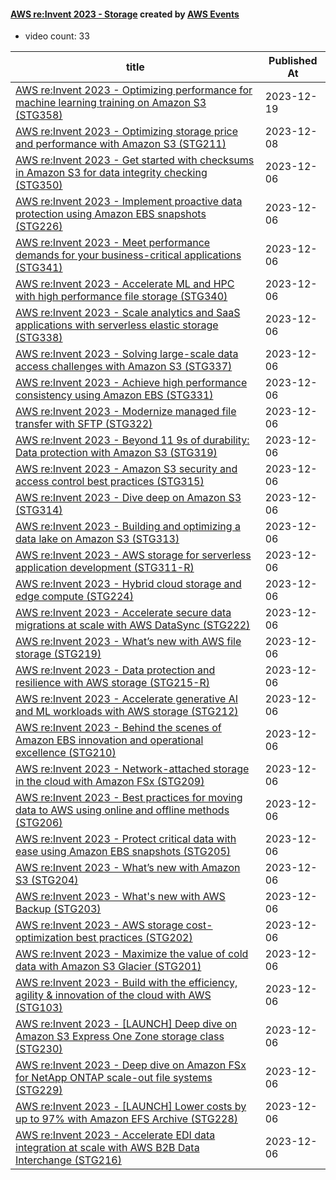 

#### [AWS re:Invent 2023 - Storage](https://www.youtube.com/playlist?list=PL2yQDdvlhXf83bp752n992F52HWaR_js3) created by [AWS Events](https://www.youtube.com/channel/UCdoadna9HFHsxXWhafhNvKw)

* video count: 33 

| title                                                                                                                                               | Published At |
| --------------------------------------------------------------------------------------------------------------------------------------------------- | ------------ |
| [AWS re:Invent 2023 - Optimizing performance for machine learning training on Amazon S3 (STG358)](https://www.youtube.com/watch?v=PbvlHdBitLs)      | 2023-12-19   |
| [AWS re:Invent 2023 - Optimizing storage price and performance with Amazon S3 (STG211)](https://www.youtube.com/watch?v=RxgYNrXPOLw)                | 2023-12-08   |
| [AWS re:Invent 2023 - Get started with checksums in Amazon S3 for data integrity checking (STG350)](https://www.youtube.com/watch?v=NNx9eZcbLnU)    | 2023-12-06   |
| [AWS re:Invent 2023 - Implement proactive data protection using Amazon EBS snapshots (STG226)](https://www.youtube.com/watch?v=d7C6XsUnmHc)         | 2023-12-06   |
| [AWS re:Invent 2023 - Meet performance demands for your business-critical applications (STG341)](https://www.youtube.com/watch?v=QDuM9hGx72U)       | 2023-12-06   |
| [AWS re:Invent 2023 - Accelerate ML and HPC with high performance file storage (STG340)](https://www.youtube.com/watch?v=HobhSjs3zbw)               | 2023-12-06   |
| [AWS re:Invent 2023 - Scale analytics and SaaS applications with serverless elastic storage (STG338)](https://www.youtube.com/watch?v=mUl9bdzOeX0)  | 2023-12-06   |
| [AWS re:Invent 2023 - Solving large-scale data access challenges with Amazon S3 (STG337)](https://www.youtube.com/watch?v=Ts-ZMBzGeh0)              | 2023-12-06   |
| [AWS re:Invent 2023 - Achieve high performance consistency using Amazon EBS (STG331)](https://www.youtube.com/watch?v=nguQGNSJf3I)                  | 2023-12-06   |
| [AWS re:Invent 2023 - Modernize managed file transfer with SFTP (STG322)](https://www.youtube.com/watch?v=jlpMl4VqIhM)                              | 2023-12-06   |
| [AWS re:Invent 2023 - Beyond 11 9s of durability: Data protection with Amazon S3 (STG319)](https://www.youtube.com/watch?v=YsIjt88E6iw)             | 2023-12-06   |
| [AWS re:Invent 2023 - Amazon S3 security and access control best practices (STG315)](https://www.youtube.com/watch?v=WZGG8RkvApY)                   | 2023-12-06   |
| [AWS re:Invent 2023 - Dive deep on Amazon S3 (STG314)](https://www.youtube.com/watch?v=sYDJYqvNeXU)                                                 | 2023-12-06   |
| [AWS re:Invent 2023 - Building and optimizing a data lake on Amazon S3 (STG313)](https://www.youtube.com/watch?v=mpQa_Zm1xW8)                       | 2023-12-06   |
| [AWS re:Invent 2023 - AWS storage for serverless application development (STG311-R)](https://www.youtube.com/watch?v=9IygDiPoR34)                   | 2023-12-06   |
| [AWS re:Invent 2023 - Hybrid cloud storage and edge compute (STG224)](https://www.youtube.com/watch?v=qMoU3TU5uu8)                                  | 2023-12-06   |
| [AWS re:Invent 2023 - Accelerate secure data migrations at scale with AWS DataSync (STG222)](https://www.youtube.com/watch?v=UBTcPSboMfk)           | 2023-12-06   |
| [AWS re:Invent 2023 - What’s new with AWS file storage (STG219)](https://www.youtube.com/watch?v=yXIeIKlTFV0)                                       | 2023-12-06   |
| [AWS re:Invent 2023 - Data protection and resilience with AWS storage (STG215-R)](https://www.youtube.com/watch?v=rdG8JV3Fhk4)                      | 2023-12-06   |
| [AWS re:Invent 2023 - Accelerate generative AI and ML workloads with AWS storage (STG212)](https://www.youtube.com/watch?v=QOeYpSFJf7s)             | 2023-12-06   |
| [AWS re:Invent 2023 - Behind the scenes of Amazon EBS innovation and operational excellence (STG210)](https://www.youtube.com/watch?v=1EWh2aDvHzY)  | 2023-12-06   |
| [AWS re:Invent 2023 - Network-attached storage in the cloud with Amazon FSx (STG209)](https://www.youtube.com/watch?v=y442aGhtkxg)                  | 2023-12-06   |
| [AWS re:Invent 2023 - Best practices for moving data to AWS using online and offline methods (STG206)](https://www.youtube.com/watch?v=2gShOOk9WJ4) | 2023-12-06   |
| [AWS re:Invent 2023 - Protect critical data with ease using Amazon EBS snapshots (STG205)](https://www.youtube.com/watch?v=8MHVBzli0Lg)             | 2023-12-06   |
| [AWS re:Invent 2023 - What’s new with Amazon S3 (STG204)](https://www.youtube.com/watch?v=idz2SvBHK-s)                                              | 2023-12-06   |
| [AWS re:Invent 2023 - What's new with AWS Backup (STG203)](https://www.youtube.com/watch?v=QIffkOyTf7I)                                             | 2023-12-06   |
| [AWS re:Invent 2023 - AWS storage cost-optimization best practices (STG202)](https://www.youtube.com/watch?v=8LVKNHcA6RY)                           | 2023-12-06   |
| [AWS re:Invent 2023 - Maximize the value of cold data with Amazon S3 Glacier (STG201)](https://www.youtube.com/watch?v=rcBVKZN-uUE)                 | 2023-12-06   |
| [AWS re:Invent 2023 - Build with the efficiency, agility & innovation of the cloud with AWS (STG103)](https://www.youtube.com/watch?v=AMrXMfYYVXs)  | 2023-12-06   |
| [AWS re:Invent 2023 - [LAUNCH] Deep dive on Amazon S3 Express One Zone storage class (STG230)](https://www.youtube.com/watch?v=TJp4ayDC8m0)         | 2023-12-06   |
| [AWS re:Invent 2023 - Deep dive on Amazon FSx for NetApp ONTAP scale-out file systems (STG229)](https://www.youtube.com/watch?v=FiSjlvn1B8s)        | 2023-12-06   |
| [AWS re:Invent 2023 - [LAUNCH] Lower costs by up to 97% with Amazon EFS Archive (STG228)](https://www.youtube.com/watch?v=u0M1SYmC2_A)              | 2023-12-06   |
| [AWS re:Invent 2023 - Accelerate EDI data integration at scale with AWS B2B Data Interchange (STG216)](https://www.youtube.com/watch?v=mAEDCV8FRL8) | 2023-12-06   |